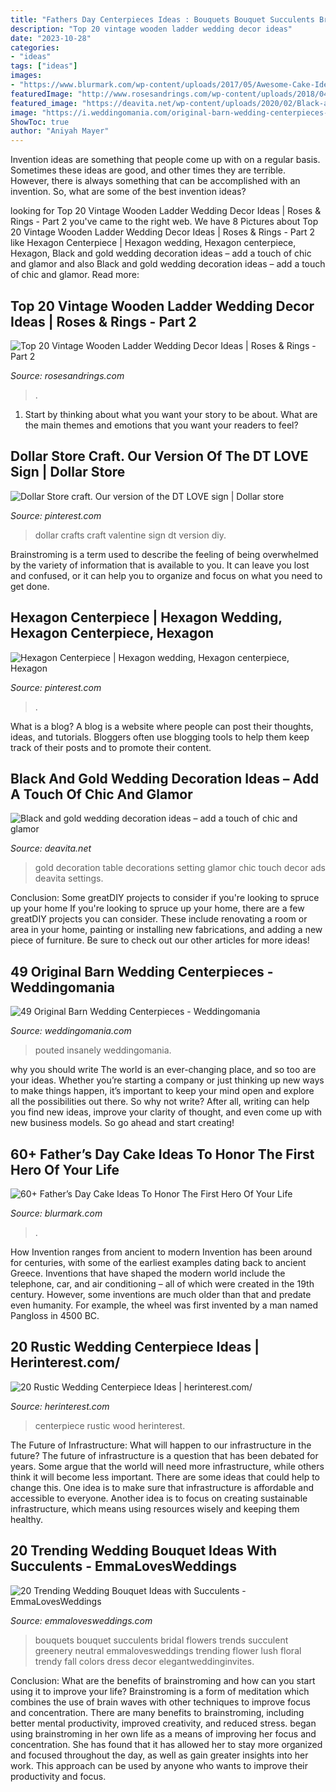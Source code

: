 ```yaml
---
title: "Fathers Day Centerpieces Ideas : Bouquets Bouquet Succulents Bridal Flowers Trends Succulent Greenery Neutral Emmalovesweddings Trending Flower Lush Floral Trendy Fall Colors Dress Decor Elegantweddinginvites"
description: "Top 20 vintage wooden ladder wedding decor ideas"
date: "2023-10-28"
categories:
- "ideas"
tags: ["ideas"]
images:
- "https://www.blurmark.com/wp-content/uploads/2017/05/Awesome-Cake-Idea.jpg"
featuredImage: "http://www.rosesandrings.com/wp-content/uploads/2018/04/Vintage-Wedding-Ladder-Decor.jpg"
featured_image: "https://deavita.net/wp-content/uploads/2020/02/Black-and-gold-wedding-decoration-ideas-table-setting-art-deco-style.jpg"
image: "https://i.weddingomania.com/original-barn-wedding-centerpieces-32.jpg"
ShowToc: true
author: "Aniyah Mayer"
---
```



Invention ideas are something that people come up with on a regular basis. Sometimes these ideas are good, and other times they are terrible. However, there is always something that can be accomplished with an invention. So, what are some of the best invention ideas?

	

		
looking for Top 20 Vintage Wooden Ladder Wedding Decor Ideas | Roses &amp; Rings - Part 2 you've came to the right web. We have 8 Pictures about Top 20 Vintage Wooden Ladder Wedding Decor Ideas | Roses &amp; Rings - Part 2 like Hexagon Centerpiece | Hexagon wedding, Hexagon centerpiece, Hexagon, Black and gold wedding decoration ideas – add a touch of chic and glamor and also Black and gold wedding decoration ideas – add a touch of chic and glamor. Read more:
		
    
## Top 20 Vintage Wooden Ladder Wedding Decor Ideas | Roses &amp; Rings - Part 2

<img loading=lazy src="http://www.rosesandrings.com/wp-content/uploads/2018/04/Vintage-Wedding-Ladder-Decor.jpg" onerror="this.onerror=null;this.src='https://tse4.mm.bing.net/th?id=OIP.fnkXiLmwrBMDh6LQs0lDwQHaLH&amp;pid=15.1';" alt="Top 20 Vintage Wooden Ladder Wedding Decor Ideas | Roses &amp; Rings - Part 2">

_Source: rosesandrings.com_

>. 

	

1. Start by thinking about what you want your story to be about. What are the main themes and emotions that you want your readers to feel?

    
## Dollar Store Craft. Our Version Of The DT LOVE Sign | Dollar Store

<img loading=lazy src="https://i.pinimg.com/736x/e5/b1/f2/e5b1f2c42be1eeb2297865ca224b47d8.jpg" onerror="this.onerror=null;this.src='https://tse2.mm.bing.net/th?id=OIP.suQJY7tdu_wL_cc1GNrmMwHaJ3&amp;pid=15.1';" alt="Dollar Store craft. Our version of the DT LOVE sign | Dollar store">

_Source: pinterest.com_

>dollar crafts craft valentine sign dt version diy. 

	

Brainstroming is a term used to describe the feeling of being overwhelmed by the variety of information that is available to you. It can leave you lost and confused, or it can help you to organize and focus on what you need to get done.

    
## Hexagon Centerpiece | Hexagon Wedding, Hexagon Centerpiece, Hexagon

<img loading=lazy src="https://i.pinimg.com/736x/63/50/48/6350487225a6648824618de98a0244b2.jpg" onerror="this.onerror=null;this.src='https://tse3.mm.bing.net/th?id=OIP.QRVSVRtkDLE98KlvR8ZUKgHaJ3&amp;pid=15.1';" alt="Hexagon Centerpiece | Hexagon wedding, Hexagon centerpiece, Hexagon">

_Source: pinterest.com_

>. 

	

What is a blog?
A blog is a website where people can post their thoughts, ideas, and tutorials. Bloggers often use blogging tools to help them keep track of their posts and to promote their content.

    
## Black And Gold Wedding Decoration Ideas – Add A Touch Of Chic And Glamor

<img loading=lazy src="https://deavita.net/wp-content/uploads/2020/02/Black-and-gold-wedding-decoration-ideas-table-setting-art-deco-style.jpg" onerror="this.onerror=null;this.src='https://tse4.mm.bing.net/th?id=OIP.EGkEKlQ4hJplm6KZxkU02QHaLI&amp;pid=15.1';" alt="Black and gold wedding decoration ideas – add a touch of chic and glamor">

_Source: deavita.net_

>gold decoration table decorations setting glamor chic touch decor ads deavita settings. 

	

Conclusion: Some greatDIY projects to consider if you're looking to spruce up your home
If you're looking to spruce up your home, there are a few greatDIY projects you can consider. These include renovating a room or area in your home, painting or installing new fabrications, and adding a new piece of furniture. Be sure to check out our other articles for more ideas!

    
## 49 Original Barn Wedding Centerpieces - Weddingomania

<img loading=lazy src="https://i.weddingomania.com/original-barn-wedding-centerpieces-32.jpg" onerror="this.onerror=null;this.src='https://tse4.mm.bing.net/th?id=OIP.LFI_CuOUXWDd47OdZj517AHaLH&amp;pid=15.1';" alt="49 Original Barn Wedding Centerpieces - Weddingomania">

_Source: weddingomania.com_

>pouted insanely weddingomania. 

	

why you should write
The world is an ever-changing place, and so too are your ideas. Whether you’re starting a company or just thinking up new ways to make things happen, it’s important to keep your mind open and explore all the possibilities out there. So why not write? After all, writing can help you find new ideas, improve your clarity of thought, and even come up with new business models. So go ahead and start creating!

    
## 60+ Father’s Day Cake Ideas To Honor The First Hero Of Your Life

<img loading=lazy src="https://www.blurmark.com/wp-content/uploads/2017/05/Awesome-Cake-Idea.jpg" onerror="this.onerror=null;this.src='https://tse1.mm.bing.net/th?id=OIP.XKmEqGihg-tnqt3b0wJfbQHaJ4&amp;pid=15.1';" alt="60+ Father’s Day Cake Ideas To Honor The First Hero Of Your Life">

_Source: blurmark.com_

>. 

	

How Invention ranges from ancient to modern
Invention has been around for centuries, with some of the earliest examples dating back to ancient Greece. Inventions that have shaped the modern world include the telephone, car, and air conditioning – all of which were created in the 19th century. However, some inventions are much older than that and predate even humanity. For example, the wheel was first invented by a man named Pangloss in 4500 BC.

    
## 20 Rustic Wedding Centerpiece Ideas | Herinterest.com/

<img loading=lazy src="https://www.herinterest.com/wp-content/uploads/2015/02/116.jpg" onerror="this.onerror=null;this.src='https://tse1.mm.bing.net/th?id=OIP.6bo6oWtbNE0CsBu35QtIVgHaKH&amp;pid=15.1';" alt="20 Rustic Wedding Centerpiece Ideas | herinterest.com/">

_Source: herinterest.com_

>centerpiece rustic wood herinterest. 

	

The Future of Infrastructure: What will happen to our infrastructure in the future?
The future of infrastructure is a question that has been debated for years. Some argue that the world will need more infrastructure, while others think it will become less important. There are some ideas that could help to change this. One idea is to make sure that infrastructure is affordable and accessible to everyone. Another idea is to focus on creating sustainable infrastructure, which means using resources wisely and keeping them healthy.

    
## 20 Trending Wedding Bouquet Ideas With Succulents - EmmaLovesWeddings

<img loading=lazy src="http://emmalovesweddings.com/wp-content/uploads/2018/03/neutral-wedding-bouquets-ideas-with-succulents.jpg" onerror="this.onerror=null;this.src='https://tse1.mm.bing.net/th?id=OIP.-rPFEe5cWvEuXKOSwYQq7gHaKD&amp;pid=15.1';" alt="20 Trending Wedding Bouquet Ideas with Succulents - EmmaLovesWeddings">

_Source: emmalovesweddings.com_

>bouquets bouquet succulents bridal flowers trends succulent greenery neutral emmalovesweddings trending flower lush floral trendy fall colors dress decor elegantweddinginvites. 

	

Conclusion: What are the benefits of brainstroming and how can you start using it to improve your life?
Brainstroming is a form of meditation which combines the use of brain waves with other techniques to improve focus and concentration. There are many benefits to brainstroming, including better mental productivity, improved creativity, and reduced stress. began using brainstroming in her own life as a means of improving her focus and concentration. She has found that it has allowed her to stay more organized and focused throughout the day, as well as gain greater insights into her work. This approach can be used by anyone who wants to improve their productivity and focus.

